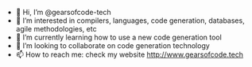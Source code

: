 - 👋 Hi, I’m @gearsofcode-tech
- 👀 I’m interested in compilers, languages, code generation, databases, agile methodologies, etc
- 🌱 I’m currently learning how to use a new code generation tool
- 💞️ I’m looking to collaborate on code generation technology
- 📫 How to reach me: check my website http://www.gearsofcode.tech

<!---
gearsofcode-tech/gearsofcode-tech is a ✨ special ✨ repository because its `README.md` (this file) appears on your GitHub profile.
You can click the Preview link to take a look at your changes.
--->
